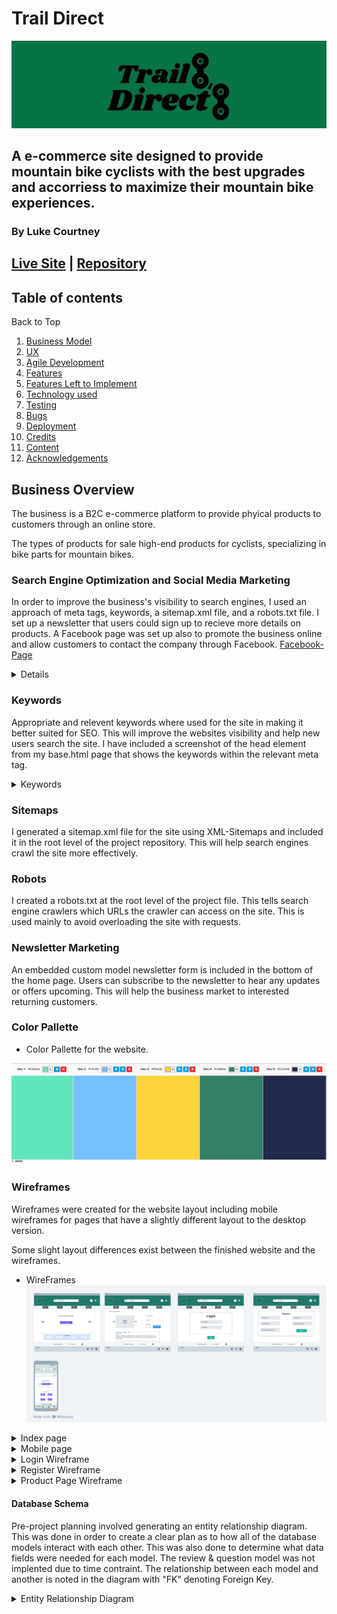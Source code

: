# Trail Direct

<img src="media/logo-readme.jpg">

## A e-commerce site designed to provide mountain bike cyclists with the best upgrades and accorriess to maximize their mountain bike experiences.

### By Luke Courtney

## [Live Site](https://trail-direct-77691eb3f453.herokuapp.com/)  |  [Repository](https://github.com/lukecdev/Trail-Direct)


## Table of contents
<a name="contents">Back to Top</a>
 1. [ Business Model ](#business)
 2. [ UX ](#ux)
 3. [Agile Development](#agile)
 4. [ Features ](#features)  
 5. [ Features Left to Implement ](#left)  
 6. [ Technology used ](#tech) 
 7. [ Testing ](#testing)  
 8. [ Bugs ](#bugs)  
 9. [ Deployment](#deployment)
 10. [ Credits](#credits)
 11. [ Content](#content)  
 12. [ Acknowledgements](#acknowledgements) 

<a name="business"></a>

## Business Overview

The business is a B2C e-commerce platform to provide phyical products to customers through an online store.

The types of products for sale high-end products for cyclists, specializing in bike parts for mountain bikes. 

### Search Engine Optimization and Social Media Marketing
In order to improve the business's visibility to search engines, I used an approach of meta tags, keywords, a sitemap.xml file, and a robots.txt file.
I set up a newsletter that users could sign up to recieve more details on products.
A Facebook page was set up also to promote the business online and allow customers to contact the company through Facebook. [Facebook-Page](https://www.facebook.com/profile.php?id=61555703349226)

<details>Facebook Page	
<img src="media/trail-direc-facebook.jpg">
</details>

### Keywords
Appropriate and relevent keywords where used for the site in making it better suited for SEO. This will improve the websites visibility and help new users search the site. 
I have included a screenshot of the head element from my base.html page that shows the keywords within the relevant meta tag.

<details>
    <summary>Keywords</summary>
    <img src="media/meta-tags-td.jpg">
</details>

### Sitemaps
I generated a sitemap.xml file for the site using XML-Sitemaps and included it in the root level of the project repository. This will help search engines crawl the site more effectively.

### Robots
I created a robots.txt at the root level of the project file. This tells search engine crawlers which URLs the crawler can access on the site. This is used mainly to avoid overloading the site with requests.

### Newsletter Marketing
An embedded custom model newsletter form is included in the bottom of the home page. Users can subscribe to the newsletter to hear any updates or offers upcoming. This will help the business market to interested returning customers.


<a name="ux"></a>

### Color Pallette
- Color Pallette for the website.
<img src="media/readme/color-website-sc.jpg">

### Wireframes

Wireframes were created for the website layout including mobile wireframes for pages that have a slightly different layout to the desktop version.

Some slight layout differences exist between the finished website and the wireframes.

- WireFrames 
    <img src="media/readme/Wireframe-TD.png">

<details>
	<summary> Index page </summary>
	<br>
    <img src="media/readme/Trail-direct-Home.jpg">
</details>

<details>
	<summary> Mobile page </summary>
	<br>
    <img src="media/readme/td-mobile-home.jpg">
</details>

<details>
	<summary> Login Wireframe </summary>
	<br>
    <img src="media/readme/trail-direct-login.jpg">
</details>

<details>
	<summary> Register Wireframe </summary>
	<br>
    <img src="media/readme/trail-direct-register.jpg">
</details>

<details>
	<summary> Product Page Wireframe </summary>
	<br>
    <img src="media/readme/trail-direct-product.jpg">
</details>

#### Database Schema

Pre-project planning involved generating an entity relationship diagram. This was done in order to create a clear plan as to how all of the database models interact with each other. This was also done to determine what data fields were needed for each model. The review & question model was not implented due to time contraint. The relationship between each model and another is noted in the diagram with "FK" denoting Foreign Key. 
<details>
<summary>Entity Relationship Diagram</summary>
<img src="media/readme/TD-ERG.jpg">

<a name="agile"></a>

## Agile Development

### Agile Overview
Once I had settled on a website idea I was going to build, I started preplanning by creating a github prjects page to track the epics, user stories and tasks that were required for the project.

This allowed me to better manage my workload effectively.

As I worked through the project, I moved the tasks on the board from not started through to being completed. 

One of the sections in my project boards is called NINTH. This stands for "Not importants, nice to have". This is usually for expanding the project beyond MVP and adding additional features to enhance user experience.

### GitHub Project Board
I used the github projects as a agile tool to manage the planning and implamentation of functions to the site. 
[Project Board](https://github.com/users/lukecdev/projects/2)

#### Epics

	1. [Epic: User Registration & Accounts](https://github.com/lukecdev/Trail-Direct/issues/1)
	2. [Epic: Shopping Bag](https://github.com/lukecdev/Trail-Direct/issues/2)
	3. [Epic: Product Admin](https://github.com/lukecdev/Trail-Direct/issues/3)
	4. [Epic: Blog](https://github.com/lukecdev/Trail-Direct/issues/4)
	5. [Epic: Newsletter](https://github.com/lukecdev/Trail-Direct/issues/5)
	6. [Epic: Profiles](https://github.com/lukecdev/Trail-Direct/issues/6)
	7. [Epic: Site Navigation](https://github.com/lukecdev/Trail-Direct/issues/7)
	8. [Epic: Contact & FAQ](https://github.com/lukecdev/Trail-Direct/issues/8)
	9. [Epic: SEO & Marketing](https://github.com/lukecdev/Trail-Direct/issues/9)
	10. [Epic: ReadMe.md](https://github.com/lukecdev/Trail-Direct/issues/10)
	11. [Epic: Deploy Project](https://github.com/lukecdev/Trail-Direct/issues/11)


Each Epic may have more than one user stories associated with each tasks.

The full breakdown of these user stories can be found in the project board. 

Due to time contsraints some items where moved to NINTH after I were deemed not mandatory for the final project.

[Back to Top of page](#contents)

<a name="Features"></a>

## Features

The main features of the website are documented in this section.

- Navigation
    - The navigation bar is available throughout the website. It is attached to the base. It contains all the relevant links for users to use the site. Extra admin links are displayed for an admin logged in so that changes to the site can be made. The center logo is a link to the home page. The bag item in the right corner displays the current bag total and links to the checkout.
<details>
	<summary> Navigation </summary>
    <img src="media/readme/features/desk-nav-feature.jpg">
</details>
<details>
	<summary> Navigation Admin </summary>
    <img src="media/readme/features/navbar-admin-sc-features.jpg">
</details>
    - On mobile the navigation bar collapses.
<details>
	<summary> Navigation Mobile </summary>
    <img src="media/readme/features/mobile-nav-sc.jpg">
</details>
    - In the footer on every page, there are links to other internal pages plus external links to socials.
<details>
	<summary> Navigation Footer </summary>
    <img src="media/readme/features/footer-sc-features.jpg">
</details>
- Authentication
    - The authentication for the site is handled by Django Allauth and links to the main login, logout & register pages are found in the account section of the navbar. Messages are displayed to the user if there is an error with their imputs.
<details>
	<summary> Register Page </summary>
    <img src="media/readme/features/register-sc.jpg">
</details>

<a name="testing"></a>

<details>
	<summary> Mobile Navigation </summary>
	<br>
    <img src="media/readme/Trail-direct-Home.jpg">
</details>

<details>
	<summary> Catagory Cards </summary>
	<br>
    <img src="media/readme/Trail-direct-Home.jpg">
</details>

<details>
	<summary> Products Page </summary>
	<br>
    <img src="media/readme/Trail-direct-Home.jpg">
</details>


<a name="features"></a>

## Features

The main features of the website are documented in this section.

- Navigation
    - The navigation bar is available throughout the website. It is attached to the base. It contains all the relevant links for users to use the site. Extra admin links are displayed for an admin logged in so that changes to the site can be made. The center logo is a link to the home page. The bag item in the right corner displays the current bag total and links to the checkout.
<details>
	<summary> Navigation </summary>
    <img src="media/readme/features/desk-nav-feature.jpg">
</details>
<details>
	<summary> Navigation Admin </summary>
    <img src="media/readme/features/navbar-admin-sc-features.jpg">
</details>
    - On mobile the navigation bar collapses.
<details>
	<summary> Navigation Mobile </summary>
    <img src="media/readme/features/mobile-nav-sc.jpg">
</details>
    - In the footer on every page, there are links to other internal pages plus external links to socials.
<details>
	<summary> Navigation Footer </summary>
    <img src="media/readme/features/footer-sc-features.jpg">
</details>
- Authentication
    - The authentication for the site is handled by Django Allauth and links to the main login, logout & register pages are found in the account section of the navbar. Messages are displayed to the user if there is an error with their imputs.
<details>
<summary> Register Page </summary>
    <img src="media/readme/features/register-sc.jpg">
</details>
- Confirmation Email
	- New user gets sent a email to confirm their details and finish registration.
<details>
<summary> Email Confirmation </summary>
    <img src="media/readme/features/signup-email-sc.jpg">
</details>
- Products
	The products are displayed under various heading, based on slected catagories or sorted by price.
<details>
<summary> Products Page </summary>
    <img src="media/readme/features/products-sc-feature.jpg">
</details>
<details>
<summary> Products Page </summary>
    <img src="media/readme/features/products-sc-feature.jpg">
</details>
<details>
<summary> Products Details </summary>
    <img src="media/readme/features/product-deta-sc-features.jpg">
</details>
<details>
<summary> Products Details </summary>
    <img src="media/readme/features/product-description-sc-features.jpg">
</details>
	- Catagories of products could be slected on the home page through the cars below the hero image.
<details>
<summary> Product Catagory Home Page </summary>
    <img src="media/readme/features/catagory-sc-features.jpg">
</details>
- Product Admin
	- When the admin is signed-in, they get access to addional buttons to edit the products and add products in the navbar.
<details>
<summary> Admin Products </summary>
    <img src="media/readme/features/edit-delete-product-sc.jpg">
</details>
<details>
<summary> Admin Edit Products </summary>
    <img src="media/readme/features/edit-product-1-sc.jpg">
	<img src="media/readme/features/edit-product-2-sc.jpg">
	<img src="media/readme/features/product-edit-success-sc.jpg">
</details>
<details>
<summary> Admin Add Products </summary>
    <img src="media/readme/features/add-product-sc.jpg">
</details>
-Shopping Bag
	The bag contains the list of products that the user has added to possibly purchase. The quantities of the products can be adjusted in the bag as well as product deletion. The overall price and extra charges are calculated in the bag before checkout.
<details>
<summary> Bag Details </summary>
    <img src="media/readme/features/blog-details.jpg">
</details>
<details>
<summary> Bag Remove Item </summary>
    <img src="media/readme/features/bag-remove-sc.jpg">
</details>
- Checkout
	- The checkout page contains more details on the users order, the final charges and the delivery address of the products is be entered.
<details>
<summary> Checkout Details </summary>
    <img src="media/readme/features/checkout-details-sc.jpg">
</details>
<details>
<summary> Delivery Details </summary>
    <img src="media/readme/features/delivery-form-sc.jpg">
</details>
<details>
<summary> Stripe Details </summary>
    <img src="media/readme/features/stripe-sc.jpg">
</details>
	- Once payment goes through, the user will be shown a confirmation page which confirms all the details of the transiation.
<details>
<summary> Order Confirmation </summary>
    <img src="media/readme/features/order-confirmation-screen.jpg">
</details>
- Blog
	- The blog page shows articles posed by the admin.
<details>
<summary> Blog Page </summary>
    <img src="media/readme/features/blog-user-sc.jpg">
</details>
<details>
<summary> Blog Detail </summary>
    <img src="media/readme/features/blog-details.jpg">
</details>
	- Blog admin can edit, delete or add blog posts when signed in as admins.
<details>
<summary> Admin Blog </summary>
    <img src="media/readme/features/blog-sc.jpg">
</details>
- Contact
	- A contact page is accessable for all users, where a FAQ is also to provide users answers to any issues they had. There is a support email that is accessable to logged-in users to help with order issues.
<details>
<summary> Contact </summary>
    <img src="media/readme/features/contact-sc.jpg">
</details>
<details>
<summary> Contact Form </summary>
    <img src="media/readme/features/contact-form-sc.jpg">
</details>
<details>
<summary> FAQ </summary>
    <img src="media/readme/features/faq-sc.jpg">
</details>
- Newsletter
	- The newsletter is for users to sign up with their email to recieve updates from the site.
<details>
<summary> Newsletter </summary>
    <img src="media/readme/features/newsletter-sc-features.jpg">
</details>
	- Admin page for sending newsletter to subcribed users.
<details>
<summary> Newsletter Admin </summary>
    <img src="media/readme/features/send-newsletter.jpg">
</details>
- Privacy Policy
<details>
<summary> Privacy Policy </summary>
    <img src="media/readme/features/privacy-policy-sc.jpg">
</details>
- 404 Error Page
<details>
<summary> 404 Error </summary>
    <img src="media/readme/features/404-sc.jpg">
</details>
- Restrictions
	- Users are redirected from pages they do not have authorization to view. They are brought back to the home page or sent to sign in page.

<a name="left"></a>

### Future Features
	- A review section under each product. This would show reviews from users who have bought the product before to leave a review. This was not put in due to time constraints.
	- Adding FAQ sections to the contact form from the front end.
	- Product questions. This is a submitted questions on products details that are answered by site experts. 

[Back to top](#contents)

<a name="tech"></a>
##  Technology Used
### Html
 - Used to structure the website

### CSS
 - Custom CSS was written to make the site as close to the wireframes.

### JavaScript
 -  Used to add timeout function for messages as well as to enable the menu on index.html

### Python
 -  Used for the logic in this project.

### Django
 -  Framework used to build this project.

### Font Awesome
 -  Icon library used in the navigstion bar and footer.

### Bootstrap 5
 - Used as the base front end framework to work alongside Django

### GitHub
 - Used to store the code for this project & for the projects Kanban board used to complete it.

### Heroku
 - Used to host and deploy this project

### ElephantSQL
 - Storage for the database

### Git
- Used for version control throughout the project and to ensure a good clean record of work done was maintained.

### AWS S3 and IAM
- Used to host static and media files for this project and IAM for the permissions based roles for accessing the S3 buckets.

### Stripe
- Stripe is used to handle website payments.

### Django-Crispy-Forms
- Used to style the forms in this project.

[Back to Top of page](#contents)


<a name="testing"></a>

<details>
<summary> Mobile Navigation </summary>
<br>
    <img src="media/readme/Trail-direct-Home.jpg">
</details>

<details>
<summary> Catagory Cards </summary>
<br>
    <img src="media/readme/Trail-direct-Home.jpg">
</details>

<details>
<summary> Products Page </summary>
<br>
    <img src="media/readme/Trail-direct-Home.jpg">
</details>

<a name="Testing"></a>

## Testing 

### Manual Testing

<details>
<summary>Account Registration Tests </summary>
<br>

| Test |Result  |
| -- | -- |
| User can create an account | Pass |
| Verified user can log into their account | Pass  |
| Verified user can log out | Pass  |
|User is notified of logging in to account| Pass |
|User is notified of logging out of account| Pass |
|User receives email verification email| Pass |

</details>

<details>
<summary>Home Page Tests</summary>
<br>

|Section|Test|Pass/Fail|
| ---| ---|---|
|Navbar|Click on logo in Navbar redirects to Home |Pass|
||Clicking on the links in Navbar redirects to the correct page |Pass|
||Clicking on the links in Account redirects to the correct page |Pass|
||Clicking on the bag icon redirects to shopping bag |Pass|
|Searchbar|Type keywords returns correct results |Pass|
|Hero section|Opening Home page the hero section loads as it should |Pass|
||Click on the shop now button leads to products page |Pass|
|Catagory Card| Click on the catagory card redirects to the correct catagory of products |Pass|
|Newsletter| Enter valid email and a thank you for subscribing text appears |Pass|
|Footer|The site links in footer open to the relevent pages|Pass|
||The socail links in footer open to the external pages|Pass|
|Admin|The admin can access the admin only dropdown menu after logging-in |Pass|

</details>

<details>
<summary>Products Page Tests</summary>
<br>

|Section|Test|Pass/Fail|
| ---| ---|---|
|Sorting| Click on product sorting in Navigation bar shows sorted products |Pass|
|Details| User can see product details button |Pass|
|Admin| Admins can see edit and delete buttons on each product |Pass|

</details>

<details>
<summary>Detailed Products Page Tests</summary>
<br>

|Section|Test|Pass/Fail|
| ---| ---|---|
|Product details|Opens the product page to show all the relevant information on selected product |Pass|
|| Clicking on add to bag button adds selected product to bag |Pass|
|| Clicking on add the quantity selector adjusts the product quantity |Pass|
|| Product catagory of product is displayed |Pass|
|| Product price is shown correctly |Pass|
|| Tab section displays the product details |Pass|
|Questions| Question tab section links to the general contact |Pass|

</details>

<details>
<summary>Shopping Bag Tests</summary>
<br>

|Section|Test|Pass/Fail|
| ---| ---|---|
|Shopping bag|Add product to the bag and it appears correctly in the bag |Pass|
|Update quantity|Updating product new quantity and update the bag and price |Pass|
|Remove product|Click on the remove button and the product is removed from bag |Pass|

</details>

<details>
<summary>Checkout Tests</summary>
<br>

|Section|Test|Pass/Fail|
| ---| ---|---|
|Payments|Users can successfully make a payment on orders |Pass|
||Loged-In Users can successfully make a payment on orders |Pass|
||If payment fails an error code will show and order is not submitted |Pass|
|Email|Users recieve an email confirmation of email after payment |Pass|
|Order|Order confirmation page after payment is successful |Pass|
||If an error when processing the order the site returns a 500 error without processing order |Pass|

</details>

<details>
<summary>Blog Tests</summary>
<br>

|Section|Test|Pass/Fail|
| ---| ---|---|
|Blog|All Users can view the list of posted articles |Pass|
||All Users can view selected detailed articles |Pass|
|Admin|Admins can add blog post on page |Pass|
||Admins can edit blog posts on page |Pass|
||Admins can delete blog post on page |Pass|


</details>

<details>
<summary>Profile Tests</summary>
<br>

|Section|Test|Pass/Fail|
| ---| ---|---|
|Profile|Only logged-in users can view profile section |Pass|
||logged-in users can view profile details |Pass|
||Only logged-in users can update personal details |Pass|
||logged-in users can update order delivery details |Pass|
||logged-in users can update personal details |Pass|
||logged-in users can change password |Pass|
||logged-in users can delete profile |Pass|
||logged-in users can view previous orders |Pass|

</details>

### Google Lighthouse Testing

> index.html

<details>
<summary>Index.html Screenshot</summary>
  <br>

  ![Google Lighthouse Index](media/readme/Trail-Direct-lighthouse-desk.jpg)

</details>

> products.html

<details>
<summary>Profiles.html Screenshot</summary>
  <br>

  ![Google Lighthouse Profiles](media/readme/Trail-Direct-lighthouse-profile.jpg) 
  
</details>

<a name="bugs"></a>

Known
	- When a product gets added to the basket, a toast is displayed but it does not disapear after the set time. It does also not close when the cornor 'x' is clicked. The user has to click on something else to remove the toast. I belive this is an issue with how my JS function is interacting with the toast html.
	- In the shopping bag, the sub-total is still in $ instead of €. When an item is added to the baf, the icon changes but still has the $ instead of euro symbol. 
	- The mobile site is not fully respionsive as some product images do not scale down correctly, this is an issue with the scaling and break points in the css.
	- The search bar doesn't bring all the items forward. This is because the q value is not added correctly to new products added.

<a name="deployment"></a>

## Deployment and Local Development
The live deployed version of the website can be found on [Heroku](https://trail-direct-77691eb3f453.herokuapp.com/). The steps and technologies involved in deploying it are outlined below. The steps on how to fork or clone the repository for the website are also outlined.

### ElephantSQL Database

The PostgreSQL Database for this project was obtained using [ElephantSQL](https://www.elephantsql.com), a service which you can sign-up to with your GitHub account. Once signed up follow these steps:

- Click **Create New Instance** to start a new database.
- Name used: `Trail Direct`.
- Select the **Tiny Turtle (Free)** plan.
- **Tags** can be left blank.
- Normally you select the **Region** and **Data Center** closest to you in this case EU-West-1.
- For my project, I had to select a differnt region (West-US) as this provided a newer Postgres version that was needed for my project requirements.
- Once created, click on the new database name, where you can view the database URL which will be needed for the Heroku Config Vars.

### Amazon AWS

This project uses [Amazon Web Services (AWS)](https://aws.amazon.com) to store its media and static files.

Once you've created an AWS account and logged-in, navigate to the **AWS Management Console** page & follow these series of steps to get your project connected.

#### S3 Bucket

- Search for **S3**.
- Create a new bucket, give it a name (matching your Heroku app name), and choose the region closest to you.
- Uncheck **Block all public access**, and acknowledge that the bucket will be public (required for it to work on Heroku).
- From **Object Ownership**, make sure to have **ACLs enabled**, and **Bucket owner preferred** selected.
- From the **Properties** tab, turn on static website hosting, and type `index.html` and `error.html` in their respective fields, then click **Save**.
- From the **Permissions** tab, paste in the following CORS configuration:

	```shell
	[
		{
			"AllowedHeaders": [
				"Authorization"
			],
			"AllowedMethods": [
				"GET"
			],
			"AllowedOrigins": [
				"*"
			],
			"ExposeHeaders": []
		}
	]
	```

- Copy your **ARN** string.
- From the **Bucket Policy** tab, select the **Policy Generator** link, and use the following steps:
	- Policy Type: **S3 Bucket Policy**
	- Effect: **Allow**
	- Principal: `*`
	- Actions: **GetObject**
	- Amazon Resource Name (ARN): **paste-your-ARN-here**
	- Click **Add Statement**
	- Click **Generate Policy**
	- Copy the entire Policy, and paste it into the **Bucket Policy Editor**

		```shell
		{
			"Id": "Policy1234567890",
			"Version": "2012-10-17",
			"Statement": [
				{
					"Sid": "Stmt1234567890",
					"Action": [
						"s3:GetObject"
					],
					"Effect": "Allow",
					"Resource": "arn:aws:s3:::your-bucket-name/*"
					"Principal": "*",
				}
			]
		}
		```

	- Before you click "Save", add `/*` to the end of the Resource key in the Bucket Policy Editor (like above).
	- Click **Save**.
- From the **Access Control List (ACL)** section, click "Edit" and enable **List** for **Everyone (public access)**, and accept the warning box.
	- If the edit button is disabled, you need to change the **Object Ownership** section above to **ACLs enabled** (mentioned above).

#### IAM

Back on the AWS Services Menu, search for and open **IAM** (Identity and Access Management).
Once on the IAM page, follow these steps:

- From **User Groups**, click **Create New Group**.
	- Name: `manage-trail-direct`
- Tags are optional, but you must click it to get to the **review policy** page.
- From **User Groups**, select your newly created group, and go to the **Permissions** tab.
- Open the **Add Permissions** dropdown, and click **Attach Policies**.
- Select the policy, then click **Add Permissions** at the bottom when finished.
- From the **JSON** tab, select the **Import Managed Policy** link.
	- Search for **S3**, select the `AmazonS3FullAccess` policy, and then **Import**.
	- You'll need your ARN from the S3 Bucket copied again, which is pasted into the "Resource" key on the Policy.

		```shell
		{
			"Version": "2012-10-17",
			"Statement": [
				{
					"Effect": "Allow",
					"Action": "s3:*",
					"Resource": [
						"arn:aws:s3:::your-bucket-name",
						"arn:aws:s3:::your-bucket-name/*"
					]
				}
			]
		}
		```
	
	- Click **Review Policy**.
	- Name: `trail-direct-policy`
	- Provide a description:
		- "Access to S3 Bucket for Trail Direct static files."
	- Click **Create Policy**.
- From **User Groups**, click `manage-trail-direct`.
- Click **Attach Policy**.
- Search for the policy you've just created (`trail-direct-policy`) and select it, then click **Attach Policy**.
- From **User Groups**, click **Add User**.
	- Name: `trail-direct-staticfiles-user`
- For "Select AWS Access Type", select **Programmatic Access**.
- Select the group to add your new user to: `manage-trail-direct`
- Tags are optional, but you must click it to get to the **review user** page.
- Click **Create User** once done.
- You should see a button to **Download .csv**, so click it to save a copy on your system.
- If you don't see an option to downlod the CSV file go to IAM and select **Users**
- Select the user for whom you wish to create a CSV file.
- Select the **Security Credentials** tab.
- Scroll to **Access Keys** and click **Create access key**
- Select **Application running outside AWS**, and click next.
- On the next screen, you can leave the **Description tag** value blank. Click **Create Access Key**.
- Click the **Download .csv file** button.
    - **IMPORTANT**: once you pass this page, you cannot come back to download it again, so do it immediately!
	- This contains the user's **Access key ID** and **Secret access key**.
	- `AWS_ACCESS_KEY_ID` = **Access key ID**
	- `AWS_SECRET_ACCESS_KEY` = **Secret access key**
- These will be needed for the Heroku Config Vars.

#### Final AWS Setup

- Follow the steps described later for [Heroku Deployment](#heroku-deployment) and then return here to follow these final AWS steps below.
- If Heroku Config Vars has `DISABLE_COLLECTSTATIC` still, this can be removed now, so that AWS will handle the static files.
- Back within **S3**, create a new folder called: `media`.
- Inside the media file select **Upload** and **Add Files**.
- Select the images from your hard-drive that you wish to upload.
- Under **Manage Public Permissions**, select **Grant public read access to this object(s)**.
- No further settings are required, so click next through to the end and **Upload**.

### Stripe API

This project uses [Stripe](https://stripe.com) to handle the ecommerce payments.

Once you've created a Stripe account and logged-in, follow these series of steps to get your project connected.

- From your Stripe dashboard, click **API keys for developers**.
- You'll have two keys here:
	- `STRIPE_PUBLIC_KEY` = Publishable Key (starts with **pk**)
	- `STRIPE_SECRET_KEY` = Secret Key - click **Reveal test key** (starts with **sk**)

As a backup, in case users prematurely close the checkout page during payment, we can include Stripe Webhooks.

- From your Stripe dashboard, click **Developers**, and select **Webhooks**.
- From there, click **Add Endpoint**.
	- `https://trail-direct-77691eb3f453.herokuapp.com/checkout/wh/`
- Click **receive all events**.
- Click **Add Endpoint** to complete the process.
- You'll have a new key here under "Signing secret":
	- `STRIPE_WH_SECRET` = Under signing Secret - click `Reveal` (starts with **wh**)

### Gmail API

This project uses [Gmail](https://mail.google.com) to handle sending emails to users for account verification and purchase order confirmations.

Once you've created a Gmail (Google) account and logged-in, follow these series of steps to get your project connected.

- Click on the **Account Settings** (cog icon) in the top-right corner of Gmail.
- Click on the **See all settings** link.
- Click on the **Accounts and Import** tab.
- Within the section called "Change account settings", click on the link for **Other Google Account settings**.
- This opens a page in a new tab, select **Security** on the left.
- Select **2-Step Verification** to turn it on (verify your password and account).
- Once verified, select **Turn On** for 2FA.
- Navigate back to the **Security** page, and you'll see a new option called **App passwords**.
- This might prompt you once again to confirm your password and account.
- Select **Mail** for the app type.
- Select **Other (Custom name)** for the device type.
	- Any custom name, such as "Django" or the project name.
- You'll be provided with a 16-character password (API key).
	- Save this somewhere locally, as you cannot access this key again later!
	- `EMAIL_HOST_PASS` = user's 16-character API key
	- `EMAIL_HOST_USER` = user's own personal Gmail email address

### Heroku Deployment

This project uses [Heroku](https://www.heroku.com) for deployment to the web. The deployment steps are as follows, after account setup:

- Select **New** in the top-right corner of your Heroku Dashboard, and select **Create new app** from the dropdown menu.
- Your app name must be unique, and then choose a region closest to you (EU or USA), and finally, select **Create App**.
- From the new app **Settings**, click **Reveal Config Vars**, and set your environment variables.

| Key | Value |
| --- | --- |
| `AWS_ACCESS_KEY_ID` | user's own value |
| `AWS_SECRET_ACCESS_KEY` | user's own value |
| `DATABASE_URL` | user's own postgres value |
| `DISABLE_COLLECTSTATIC` | 1 (*this is temporary, and can be removed for the final deployment*) |
| `EMAIL_HOST_PASS` | user's own value |
| `EMAIL_HOST_USER` | user's gmail |
| `SECRET_KEY` | user's own value |
| `STRIPE_PUBLIC_KEY` | user's own value |
| `STRIPE_SECRET_KEY` | user's own value |
| `STRIPE_WH_SECRET` | user's own value |
| `USE_AWS` | True |

Heroku needs two additional files in order to deploy properly.

- requirements.txt
- Procfile

You can install this project's **requirements** (where applicable) using:

- `pip3 install -r requirements.txt`

If you have your own packages that have been installed, then the requirements file need to be updated using:

- `pip3 freeze --local > requirements.txt`

Create a **Procfile** at the root level of the project:

- Open the Procfile and enter the following line of code: `web: gunicorn app_name.wsgi:application` and save.
- *replace **app_name** with the name of your primary Django app name; the folder where settings.py is located*.

For Heroku deployment, follow these steps to connect your own GitHub repository to the newly created app:

Either:

- Select **Automatic Deployment** from the Heroku app.

Or:

- Ensure Heroku is installed for these following commands to work.
- If it is not run `curl https://cli-assets.heroku.com/install.sh | sh` in the terminal/CLI.
- Then connect to Heroku using this command: `heroku login -i`
- Set the remote for Heroku: `heroku git:remote -a app_name` (replace *app_name* with your app name)
- After performing the standard Git `add`, `commit`, and `push` to GitHub, you can now type:
	- `git push heroku main`

The project should now be connected and deployed to Heroku!

### Local Development
The steps below describe how to fork or clone the repository if desired.
#### How to Fork
1. Log in to Github.
2. Navigate to the [repository](https://github.com/lukecdev/Trail-Direct) for this website.
3. Click the Fork button in the top right corner.
4. You will be brought to a new page with a short form to be completed.
5. Upon completing, click on the "Create fork" button and this will create a fork of the repository in your personal account.

#### How to Clone
1. Log in to GitHub.
2. Navigate to the [repository](https://github.com/lukecdev/Trail-Direct) for this website.
3. Click on the **Code** button and a modal will appear.
4. Within this modal select the local tab.
5. Within this tab there are HTTPS, SSH, or GitHub CLI tabs.
6. Click on the HTTPS tab and copy the link shown.
7. In your development environment open the terminal.
8. Change the current working directory to the location where you want the cloned directory to be.
9. Type `git clone` into the terminal, then paste the URL you copied in step 6.
10. Press **Enter** to create your local clone.
11. In the terminal install the requirements by using the following: `pip3 install -r requirements.txt`.
12. If you have your own packages that have been installed, then the requirements file needs to be updated using: `pip3 freeze --local > requirements.txt`.
13. Next create the env.py file which tells our project which variables to use.
14. Add env.py the file to a .gitignore file to prevent it from being pushed to github.
15. Start the Django app: `python3 manage.py runserver`.
16. Make migrations by running : `python3 manage.py makemigrations`
17. Then migrate those changes with `python3 manage.py migrate`
18. To view the website type `python3 manage.py runserver` into the terminal and open port 8000.
19. The project is now ready to work on locally and any changes made can viewed using port 8000.

[Back to top](#contents)

## Credits

### Resources
	- The Code Institute "Building an E-Commerce Platform" Boutique Ado project was very much relied upon to build this project.
	- Kim Bergstroem's Easy Keyboard project from [GitHub](https://github.com/KimBergstroem/PP5/tree/main) was used as inpiration in the website design, especially for the contact page and layout of the site.

### Acknowledgements
	- My Mentor Chris Quinn, for the contunied helpful feedback through out my project.
	- Jason and Oisin from Tutor support at Code Institute for their amazing support.
	- Alan Bushell at Code Institute for the contunied support through out the course.

[Back to top](#contents)